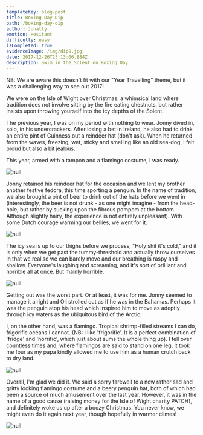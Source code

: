 ```yaml
---
templateKey: blog-post
title: Boxing Day Dip
path: /boxing-day-dip
author: Jonatty
emotion: Hesitant
difficulty: easy
isCompleted: true
evidenceImage: /img/dip9.jpg
date: 2017-12-26T23:13:06.884Z
description: Swim in the Solent on Boxing Day
---
```

NB: We are aware this doesn't fit with our "Year Travelling" theme, but it was a challenging way to see out 2017!

We were on the Isle of Wight over Christmas: a whimsical land where tradition does not involve sitting by the fire eating chestnuts, but rather insists upon throwing yourself into the icy depths of the Solent.

The previous year, I was on my period with nothing to wear. Jonny dived in, solo, in his undercrackers. After losing a bet in Ireland, he also had to drink an entire pint of Guinness out a reindeer hat (don't ask). When he returned from the waves, freezing, wet, sticky and smelling like an old sea-dog, I felt proud but also a bit jealous.

This year, armed with a tampon and a flamingo costume, I was ready.

![null](/img/dip9.jpg)

Jonny retained his reindeer hat for the occasion and we lent my brother another festive fedora, this time sporting a penguin. In the name of tradition, we also brought a pint of beer to drink out of the hats before we went in (interestingly, the beer is not drunk - as one might imagine - from the head-hole, but rather by sucking upon the fibrous pompom at the bottom. Although slightly hairy, the experience is not entirely unpleasant). With some Dutch courage warming our bellies, we went for it.

![null](/img/dip3.jpg)

The icy sea is up to our thighs before we process, "Holy shit it's cold," and it is only when we get past the tummy-threshold and actually throw ourselves in that we realise we can barely move and our breathing is raspy and shallow. Everyone's laughing and screaming, and it's sort of brilliant and horrible all at once. But mainly horrible.

![null](/img/dip8.jpg)

Getting out was the worst part. Or at least, it was for me. Jonny seemed to manage it alright and Oli strolled out as if he was in the Bahamas. Perhaps it was the penguin atop his head which inspired him to move as adeptly through icy waters as the ubiquitous bird of the Arctic.

I, on the other hand, was a flamingo. Tropical shrimp-filled streams I can do, frigorific oceans I cannot. (NB: I like 'frigorific'. It is a perfect combination of 'fridge' and 'horrific', which just about sums the whole thing up). I fell over countless times and, where flamingos are said to stand on one leg, it took me four as my papa kindly allowed me to use him as a human crutch back to dry land.

![null](/img/dip5.jpg)

Overall, I'm glad we did it. We said a sorry farewell to a now rather sad and gritty looking flamingo costume and a beery penguin hat, both of which had been a source of much amusement over the last year. However, it was in the name of a good cause (raising money for the Isle of Wight charity PATCH), and definitely woke us up after a boozy Christmas. You never know, we might even do it again next year, though hopefully in warmer climes!

![null](/img/25017186_1497079573694307_7803116026689748992_n.jpg)
